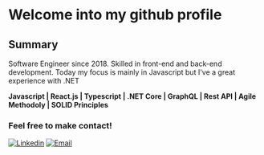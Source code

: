 # Welcome into my github profile

## Summary
Software Engineer since 2018. Skilled in front-end and back-end development. Today my focus is mainly in Javascript but I've a great experience with .NET

**Javascript | React.js | Typescript | .NET Core | GraphQL | Rest API | Agile Methodoly | SOLID Principles**

### Feel free to make contact!
[![Linkedin](https://img.shields.io/badge/Profile-on%20Linkedin%20-blue)](https://www.linkedin.com/in/kevin-katzer-618926152/)
[![Email](https://img.shields.io/badge/Send-an%20Email-orange)](mailto:kevinka999@gmail.com)
